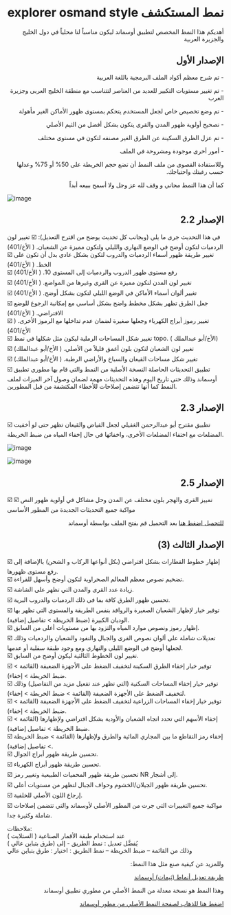 <h1 dir="rtl"> نمط المستكشف explorer osmand style</h1>

<p dir="rtl">أهديكم هذا النمط المخصص لتطبيق أوسماند ليكون مناسباً لنا محلياً في دول الخليج والجزيرة العربية</p>

<h2 dir="rtl">الإصدار الأول</h2>

<p dir="rtl">
- تم شرح معظم أكواد الملف البرمجية باللغة العربية
</p>
<p dir="rtl">
- تم تغيير مستويات التكبير للعديد من العناصر لتتناسب مع منطقة الخليج العربي وجزيرة العرب
</p>
<p dir="rtl">
- تم وضع تخصيص خاص لجعل المستخدم يتحكم بمستوى ظهور الأماكن الغير مأهولة
</p>
<p dir="rtl">
- تصحيح أولوية ظهور المدن والقرى يتكون بشكل أفضل من الثيم الأصلي
</p>
</p>
<p dir="rtl">
- تم عزل الطرق السكينة عن الطرق الغير مصنفه لتكون في مستوى مختلف
</p>
<p dir="rtl">
- أمور أخرى موجودة ومشروحة في الملف
</p>


</p>
<p dir="rtl">
وللاستفادة القصوى من ملف النمط أن تضع حجم الخريطة على 50% أو 75% وعدلها حسب رغبتك واحتياجك.
</p>


<p dir="rtl">
كما أن هذا النمط مجاني و وقف لله عز وجل ولا أسمح ببيعه أبداً 
</p>

![image](https://user-images.githubusercontent.com/61907628/140186820-0b75d016-135f-4154-9f6d-98d7343ba114.png)


<h2 dir="rtl">الإصدار 2.2</h2>

في هذا التحديث جرى ما يلي (وبجانب كل تحديث يوضح من اقترح التعديل):
☑️ تغيير لون الردميات لتكون أوضح في الوضع النهاري والليلي ولتكون مميزة عن الشعبان. ( الأخ/401)  
☑️ تغيير طريقة ظهور أسماء الردميات والدروب لتكون بشكل عادي بدل أن تكون على الخط. ( الأخ/401)  
☑️ رفع مستوى ظهور الدروب والردميات إلى المستوى 10. ( الأخ/401)    
☑️ تغيير لون المدن لتكون مميزة عن القرى وغيرها من المواضع. ( الأخ/401)  
☑️ تغيير ألوان أسماء الأماكن في الوضع الليلي لتكون بشكل أوضح. ( الأخ/401)  
☑️ جعل الطرق تظهر بشكل مخطط واضح بشكل أساسي مع إمكانية الرجوع للوضع الافتراضي. ( الأخ/401)  
☑️ تغيير رموز أبراج الكهرباء وجعلها صغيرة لضمان عدم تداخلها مع الرموز الأخرى. ( الأخ/401)  
☑️ تغيير شكل المساحات الرملية ليكون مثل شكلها في نمط topo. ( الأخ/أبو عبدالملك)  
☑️ تغيير لون الشعبان لتكون بلون أغمق قليلاً من الأصلي. ( الأخ/أبو عبدالملك)  
☑️ تغيير شكل مساحات القيعان والسباخ والأراضي الرطبة. ( الأخ/أبو عبدالملك)  
☑️ تطبيق التحديثات الحاصلة النسخة الأصلية من النمط والتي قام  بها مطوري تطبيق أوسماند وذلك حتى تاريخ اليوم وهذه التحديثات مهمة لضمان وصول آخر الميزات لملف النمط كما أنها تتضمن إصلاحات للأخطاء المكتشفة من قبل المطورين.  

<h2 dir="rtl">الإصدار 2.3</h2>

☑️ تطبيق مقترح أبو عبدالرحمن الغفيلي لجعل الفياض والقيعان تظهر حتى لو أخفيت المضلعات مع اختفاء المضلعات الأخرى، واخفائها في حال إخفاء المياه من ضبط الخريطة.

![image](https://github.com/abdullahO2/osmand_explorer_style/blob/main/1.gif)

![image](https://github.com/abdullahO2/osmand_explorer_style/blob/main/2.gif)

<h2 dir="rtl">الإصدار 2.5</h2>

☑️ تمييز القرى والهجر بلون مختلف عن المدن وحل مشاكل في أولوية ظهور النص
☑️ مواكبة جميع التحديثات الجديدة من المطور الأساسي




<p dir="rtl"><a href="https://github.com/abdullahO2/osmand_explorer_style/releases/download/2.5/Explorer.2_5.render.xml/">للتحميل اضغط هنا</a> بعد التحميل قم بفتح الملف بواسطة أوسماند</p>


<h2 dir="rtl">الإصدار الثالث (3)</h2>

☑️ إظهار خطوط القطارات بشكل افتراضي (بكل أنواعها الركاب و الشحن) بالإضافة إلى رفع مستوى ظهورها.  
☑️ تضخيم نصوص معظم المعالم الصحراوية لتكون أوضح وأسهل للقراءة.  
☑️ زيادة عدد القرى والمدن التي تظهر على الشاشة.   
☑️ تحسين ظهور الطرق كافة بما في ذلك الردميات والدروب البرية.  
☑️ توفير خيار لإظهار الشعبان الصغيرة والروافد بنفس الطريقة والمستوى التي تظهر بها الوديان  الكبيرة (ضبط الخريطة > تفاصيل إضافية).  
☑️ إظهار رموز ونصوص موارد المياه والتزود بها من مستويات أعلى من السابق.  
☑️ تعديلات شاملة على ألوان نصوص القرى والجبال والنفود والشعبان والردميات وذلك لجعلها أوضح في الوضع الليلي والنهاري ومع وجود طبقة سفلية أو عدمها.  
☑️ تغيير لون الخطوط الثالثية ليكون أوضح من السابق.  
☑️ توفير خيار إخفاء الطرق السكينة لتخفيف الضغط على الأجهزة الضعيفة (القائمة > ضبط الخريطة > إخفاء).  
☑️ توفير خيار إخفاء المساحات السكنية (التي تظهر عند تفعيل مزيد من التفاصيل) وذلك لتخفيف الضغط على الأجهزة الضعيفة (القائمة > ضبط الخريطة > إخفاء).  
☑️ توفير خيار إخفاء المساحات الزراعية لتخفيف الضغط على الأجهزة الضعيفة (القائمة > ضبط الخريطة > إخفاء).  
☑️ إخفاء الأسهم التي تحدد اتجاه الشعبان والأودية بشكل افتراضي ولإظهارها (القائمة > ضبط الخريطة > تفاصيل إضافية).  
☑️ إخفاء رمز التقاطع ما بين المجاري المائية والطرق ولإظهارها (القائمة > ضبط الخريطة > تفاصيل إضافية).  
☑️ تحسين طريقة ظهور أبراج الجوال.  
☑️ تحسين طريقة ظهور أبراج الكهرباء.  
☑️ تحسين طريقة ظهور المحميات الطبيعية وتغيير رمز NR إلى أشجار.  
☑️ تحسين طريقة ظهور الجيلان/الخشوم وحواف الجبال لتظهر من مستويات أعلى.  
☑️ إرجاع اللون الأصلي للخلفية.  
☑️ مواكبة جميع التغييرات التي جرت من المطور الأصلي لأوسماند والتي تتضمن إصلاحات شاملة وكثيرة جدا.  

ملاحظات:  
عند استخدام طبقة الأقمار الصناعية ( الستلايت )  
يُفضَّل تعديل : نمط الطريق -  إلى (طرق بتباين عالي )  
وذلك من القائمة – ضبط الخريطة – نمط الطريق : اختيار : طرق بتباين عالي  



<p dir="rtl">
وللمزيد عن كيفية صنع مثل هذا النمط:
  
 
<p dir="rtl"><a href="https://arabmap.wordpress.com/2021/11/03/%d8%b7%d8%b1%d9%8a%d9%82%d8%a9-%d8%aa%d8%b9%d8%af%d9%8a%d9%84-%d8%a3%d9%86%d9%85%d8%a7%d8%b7-%d8%ab%d9%8a%d9%85%d8%a7%d8%aa-%d8%a3%d9%88%d8%b3%d9%85%d8%a7%d9%86%d8%af/">طريقة تعديل أنماط (ثيمات) أوسماند</a> </p>

</p>

<p dir="rtl">
وهذا النمط هو نسخة معدلة من النمط الأصلي من مطوري تطبيق أوسماند  <p dir="rtl"><a href="https://github.com/osmandapp/OsmAnd-resources/tree/master/rendering_styles">اضغط هنا للذهاب لصفحة النمط الأصلي من مطور أوسماند</a> </p>

</p>
